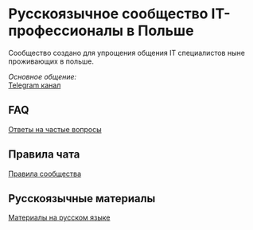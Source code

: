 # Русскоязычное сообщество IT-профессионалы в Польше

Сообщество создано для упрощения общения IT специалистов ныне проживающих в польше.

_Основное общение:_  
[Telegram канал](https://t.me/joinchat/3nnnjDY-jzZlMWRi)

## FAQ
[Ответы на частые вопросы](faq.md)

## Правила чата
[Правила сообщества](chat_rules.md)

## Русскоязычные материалы
[Материалы на русском языке](ru_resources.md)
